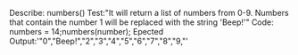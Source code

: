 Describe: numbers()
Test:"It will return a list of numbers from 0-9. Numbers that contain the number 1 will be replaced with the string 'Beep!'"
Code: numbers = 14;numbers(number);
Epected Output:'"0","Beep!","2","3","4","5","6","7","8","9,"'

